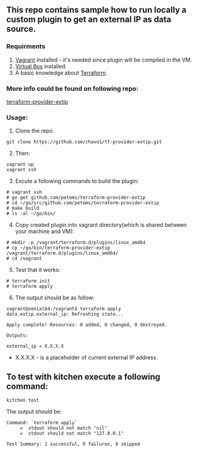 ## This repo contains sample how to run locally a custom plugin to get an external IP as data source.

### Requirments

1. [Vagrant](https://www.vagrantup.com/) installed - it's needed since plugin will be compiled in the VM.
2. [Virtual Box](https://www.virtualbox.org/) installed.
3. A basic knowledge about [Terraform](https://www.terraform.io/).
### More info could be found on following repo:

[terraform-provider-extip](https://github.com/petems/terraform-provider-extip)
### Usage:

1. Clone the repo.
```
git clone https://github.com/chavo1/tf-provider-extip.git
```
2. Then:
```
vagrant up
vagrant ssh
```
3.  Excute a following commands to build the plugin:
```
# vagrant ssh  
# go get github.com/petems/terraform-provider-extip  
# cd ~/go/src/github.com/petems/terraform-provider-extip  
# make build  
# ls -al ~/go/bin/
```
4. Copy created plugin into vagrant directory(which is shared between your machine and VM):
```
# mkdir -p /vagrant/terraform.d/plugins/linux_amd64
# cp ~/go/bin/terraform-provider-extip /vagrant/terraform.d/plugins/linux_amd64/
# cd /vagrant
```
5. Test that it works:
```
# terraform init  
# terraform apply
```
6. The output should be as follow:
```
vagrant@xenial64:/vagrant$ terraform apply
data.extip.external_ip: Refreshing state...

Apply complete! Resources: 0 added, 0 changed, 0 destroyed.

Outputs:

external_ip = X.X.X.X
```
- X.X.X.X - is a placeholder of current external IP address.
## To test with kitchen execute a following command:

```
kitchen test
```

The output should be:

```
Command: `terraform apply`
     ✔  stdout should not match "nil"
     ✔  stdout should not match "127.0.0.1"

Test Summary: 2 successful, 0 failures, 0 skipped
```
